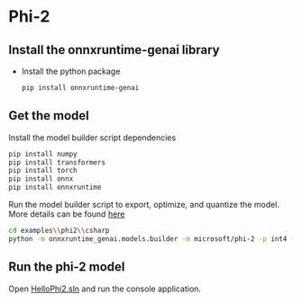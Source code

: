 # Phi-2

## Install the onnxruntime-genai library

* Install the python package

  ```bash
  pip install onnxruntime-genai
  ```

## Get the model

Install the model builder script dependencies

```bash
pip install numpy
pip install transformers
pip install torch
pip install onnx
pip install onnxruntime
```

Run the model builder script to export, optimize, and quantize the model. More details can be found [here](../../src/python/py/models/README.md)

```bash
cd examples\\phi2\\csharp
python -m onnxruntime_genai.models.builder -m microsoft/phi-2 -p int4 -e cpu -o phi-2\
```

## Run the phi-2 model

Open [HelloPhi2.sln](HelloPhi2.sln) and run the console application.

